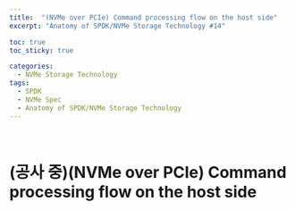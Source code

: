 ```yaml
---
title:  "(NVMe over PCIe) Command processing flow on the host side"
excerpt: "Anatomy of SPDK/NVMe Storage Technology #14"

toc: true
toc_sticky: true

categories:
  - NVMe Storage Technology
tags:
  - SPDK
  - NVMe Spec
  - Anatomy of SPDK/NVMe Storage Technology
---
```


<br>

# (공사 중)(NVMe over PCIe) Command processing flow on the host side

